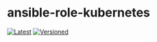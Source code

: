 # ansible-role-kubernetes

[![Latest](https://github.com/noveris-inf/ansible-role-kubernetes/workflows/Latest/badge.svg)](https://github.com/noveris-inf/ansible-role-kubernetes/actions?query=workflow%3ALatest) [![Versioned](https://github.com/noveris-inf/ansible-role-kubernetes/workflows/Versioned/badge.svg)](https://github.com/noveris-inf/ansible-role-kubernetes/actions?query=workflow%3AVersioned)
